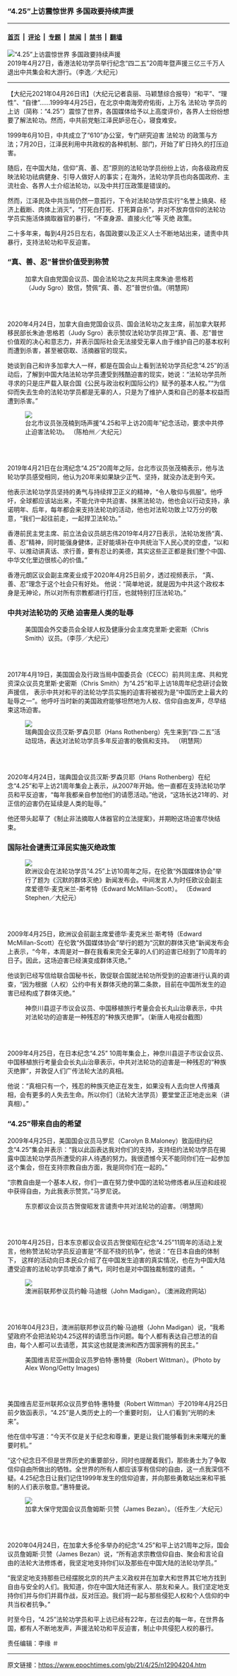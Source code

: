 ### “4.25”上访震惊世界 多国政要持续声援

---

#### [首页](../../../..?n12904204) &nbsp;|&nbsp; [评论](../../../../../epoch-comment?n12904204) &nbsp;|&nbsp; [专题](../../../../../epoch-special?n12904204) &nbsp;|&nbsp; [禁闻](../../../../../epoch-news?n12904204) &nbsp;|&nbsp; [禁书](../../../../../books?n12904204) &nbsp;|&nbsp; [翻墙](https://github.com/gfw-breaker/nogfw/blob/master/README.md?n12904204)


<div><img alt="“4.25”上访震惊世界 多国政要持续声援" class="attachment-djy_600_400 size-djy_600_400 wp-post-image" src="https://i.epochtimes.com/assets/uploads/2019/04/1904271215112188-600x400.jpg"/>
<div class="caption">
 2019年4月27日，香港法轮功学员举行纪念“四二五”20周年暨声援三亿三千万人退出中共集会和大游行。（李逸／大纪元）
</div></div><hr/><div class="post_content" id="artbody" itemprop="articleBody">
 <!-- article content begin -->
 <p>
  【大纪元2021年04月26日讯】（大纪元记者袁丽、马颖慧综合报导）“和平”、“理性”、“自律”……1999年4月25日，在北京中南海旁府佑街，上万名
  <ok href="https://www.epochtimes.com/gb/tag/%E6%B3%95%E8%BD%AE%E5%8A%9F.html">
   法轮功
  </ok>
  学员的上访（简称：“4.25”）震惊了世界，各国媒体给予以上高度评价，各界人士纷纷想要了解法轮功。然而，中共前党魁江泽民妒忌在心，寝食难安。
 </p>
 <p>
  1999年6月10日，中共成立了“610”办公室，专门研究迫害
  <ok href="https://www.epochtimes.com/gb/tag/%E6%B3%95%E8%BD%AE%E5%8A%9F.html">
   法轮功
  </ok>
  的政策与方法；7月20日，江泽民利用中共政权的各种机制、部门，开始了旷日持久的打压迫害。
 </p>
 <p>
  随后，在中国大陆，信仰“真、善、忍”原则的法轮功学员纷纷上访，向各级政府反映法轮功祛病健身、引导人做好人的事实；在海外，法轮功学员也向各国政府、主流社会、各界人士介绍法轮功，以及中共打压政策是错误的。
 </p>
 <p>
  然而，江泽民及中共当局仍然一意孤行，下令对法轮功学员实行“名誉上搞臭、经济上截断、肉体上消灭”，“打死白打死、打死算自杀”，并对不放弃信仰的法轮功学员实施活体摘取器官的暴行，“不查身源、直接火化”等
  <ok href="https://www.epochtimes.com/gb/tag/%E7%81%AD%E7%BB%9D.html">
   灭绝
  </ok>
  政策。
 </p>
 <p>
  二十多年来，每到4月25日左右，各国政要以及正义人士不断地站出来，谴责中共暴行，支持法轮功和平反迫害。
 </p>
 <h3>
  “真、善、忍”普世价值受到称赞
 </h3>
 <figure aria-describedby="caption-attachment-12904270" class="wp-caption aligncenter" id="attachment_12904270" style="width: 391px">
  <ok href="https://i.epochtimes.com/assets/uploads/2021/04/id12904270-2020-4-23-toronto-425_04.jpg" target="_blank">
   <img alt="" class="wp-image-12904270" src="https://i.epochtimes.com/assets/uploads/2021/04/id12904270-2020-4-23-toronto-425_04-600x774.jpg"/>
  </ok>
  <br/><figcaption class="wp-caption-text" id="caption-attachment-12904270">
   加拿大自由党国会议员、国会法轮功之友共同主席朱迪·思格若（Judy Sgro）致信，赞佩“真、善、忍”普世价值。（明慧网）
  </figcaption><br/>
 </figure><br/>
 <p>
  2020年4月24日，加拿大自由党国会议员、国会法轮功之友主席，前加拿大联邦移民部长朱迪·思格若（Judy Sgro）表示赞叹法轮功学员捍卫“真、善、忍”普世价值观的决心和意志力，并表示国际社会无法接受无辜人由于维护自己的基本权利而遭到杀害，甚至被窃取、活摘器官的现实。
 </p>
 <p>
  她谈到自己和许多加拿大人一样，都是在国会山上看到法轮功学员纪念“4.25”的活动后，了解到中国大陆法轮功学员遭受到残酷迫害的现实，她说：“法轮功学员所寻求的只是庄严载入联合国《公民与政治权利国际公约》赋予的基本人权。”“为信仰而失去生命的法轮功学员都是无辜的人，只是为了维护人类和自己的基本权益而遭到杀害。”
 </p>
 <figure class="wp-caption aligncenter" style="width: 453px">
  <ok href=" https://i.epochtimes.com/assets/uploads/2019/04/1904210937152384-600x400.jpg" rel="noreferrer noopener" target="_blank">
   <img class="" src="https://i.epochtimes.com/assets/uploads/2019/04/1904210937152384-600x400.jpg"/>
  </ok>
  <br/><figcaption class="wp-caption-text">
   台北市议员张茂楠到场声援“4.25和平上访20周年”纪念活动，要求中共停止迫害法轮功。 （陈柏州／大纪元）
  </figcaption><br/>
 </figure><br/>
 <p>
  2019年4月21日在台湾纪念“4.25”20周年之际，台北市议员张茂楠表示，他与法轮功学员感受相同，他认为20年来如果缺少正气、坚持，就没办法走到今天。
 </p>
 <p>
  他表示法轮功学员坚持的勇气与持续捍卫正义的精神，“令人敬仰与佩服”。他呼吁，全球都应该站出来，不能允许中共迫害、抹黑法轮功，他也会以行动支持，承诺明年、后年，每年都会来支持法轮功的活动，他也对法轮功致上12万分的敬意，“我们一起往前走，一起捍卫法轮功。”
 </p>
 <p>
  香港前民主党主席、前立法会议员胡志伟2019年4月27日表示，法轮功发扬“真、善、忍”精神，同时能强身健体，正好能填补在中共统治下人民心灵的空虚，“以和平、以推动讲真话、求行善，要有忍让的美德，其实这些正正都是我们整个中国、中华文化里边很核心的价值。”
 </p>
 <p>
  香港元朗区议会副主席麦业成于2020年4月25日前夕，透过视频表示， “真、善、忍”理念于这个社会只有好处。 他说：“简单地说，就是因为中共这个政权本身是无神论，所以对所有宗教都进行打压，也就特别打压法轮功。”
 </p>
 <h3>
  中共对法轮功的
  <ok href="https://www.epochtimes.com/gb/tag/%E7%81%AD%E7%BB%9D.html">
   灭绝
  </ok>
  迫害是人类的耻辱
 </h3>
 <figure aria-describedby="caption-attachment-8032439" class="wp-caption aligncenter" id="attachment_8032439" style="width: 450px">
  <ok href="https://i.epochtimes.com/assets/uploads/2016/06/1606232207021160.jpg" target="_blank">
   <img alt="" class="wp-image-8032439" src="https://i.epochtimes.com/assets/uploads/2016/06/1606232207021160-600x377.jpg"/>
  </ok>
  <br/><figcaption class="wp-caption-text" id="caption-attachment-8032439">
   美国国会外交委员会全球人权及健康分会主席克里斯·史密斯（Chris Smith）议员。（李莎／大纪元）
  </figcaption><br/>
 </figure><br/>
 <p>
  2017年4月19日，美国国会及行政当局中国委员会（CECC）前共同主席、共和党资深众议员克里斯·史密斯（Chris Smith）为“4.25”和平上访18周年纪念研讨会致声援信， 表示中共对和平的法轮功学员实施的迫害将被视为是“中国历史上最大的耻辱之一”。他呼吁当时新的美国政府能够坦然地为人权、信仰自由发声，尽早结束这场迫害。
 </p>
 <figure class="wp-caption aligncenter" style="width: 452px">
  <ok href=" https://i.epochtimes.com/assets/uploads/2020/04/2020-4-25-sweden-425_03-600x400.jpg" rel="noreferrer noopener" target="_blank">
   <img class="" src="https://i.epochtimes.com/assets/uploads/2020/04/2020-4-25-sweden-425_03-600x400.jpg"/>
  </ok>
  <br/><figcaption class="wp-caption-text">
   瑞典国会议员汉斯·罗森贝耶（Hans Rothenberg）先生来到“四·二五”活动现场，表达对法轮功学员多年反迫害的敬佩和支持。 （明慧网）
  </figcaption><br/>
 </figure><br/>
 <p>
  2020年4月24日，瑞典国会议员汉斯·罗森贝耶（Hans Rothenberg）在纪念“4.25”和平上访21周年集会上表示，从2007年开始。他一直都在支持法轮功学员和平反迫害，“每年我都亲自参加他们的请愿活动。”他说，“这场长达21年的、对正信的迫害仍在延续是人类的耻辱。”
 </p>
 <p>
  他还带头起草了《制止非法摘取人体器官的立法提案》，并期盼这场迫害尽快结束。
 </p>
 <h3>
  国际社会谴责江泽民实施灭绝政策
 </h3>
 <figure class="wp-caption aligncenter" style="width: 451px">
  <ok href=" https://i.epochtimes.com/assets/uploads/2013/09/90502192742853.jpg" rel="noreferrer noopener" target="_blank">
   <img class="" src="https://i.epochtimes.com/assets/uploads/2013/09/90502192742853.jpg"/>
  </ok>
  <br/><figcaption class="wp-caption-text">
   欧洲议会在法轮功学员“4.25”上访10周年之际，在伦敦“外国媒体协会”举行了题为《沉默的群体灭绝》新闻发布会。中间发言人为时任欧议会副主席爱德华·麦克米兰-斯考特（Edward McMillan-Scott）。 （Edward Stephen／大纪元）
  </figcaption><br/>
 </figure><br/>
 <p>
  2009年4月25日，欧洲议会前副主席爱德华·麦克米兰·斯考特（Edward McMillan-Scott）在伦敦“外国媒体协会”举行的题为“沉默的群体灭绝”新闻发布会上表示，“今年，本周是对一群在我看来完全无辜的人们的迫害已经到了10周年的日子。因此，这场迫害已经演变成群体灭绝。”
 </p>
 <p>
  他谈到已经写信给联合国秘书长，敦促联合国就法轮功所受到的迫害进行认真的调查，“因为根据（人权）公约中有关群体灭绝的第二条款，目前在中国所发生的迫害已经构成了群体灭绝。”
 </p>
 <figure aria-describedby="caption-attachment-12904234" class="wp-caption aligncenter" id="attachment_12904234" style="width: 451px">
  <ok href="https://i.epochtimes.com/assets/uploads/2021/04/id12904234-Screen-Shot-2021-04-25-at-12.42.06-PM.png" target="_blank">
   <img alt="" class="wp-image-12904234" src="https://i.epochtimes.com/assets/uploads/2021/04/id12904234-Screen-Shot-2021-04-25-at-12.42.06-PM-600x431.png"/>
  </ok>
  <br/><figcaption class="wp-caption-text" id="caption-attachment-12904234">
   神奈川县逗子市议会议员、中国移植旅行考量会会长丸山治章表示，中共对法轮功的迫害是一种残忍的“种族灭绝罪”。（新唐人电视台截图）
  </figcaption><br/>
 </figure><br/>
 <p>
  2009年4月25日，在日本纪念“4.25” 10周年集会上，神奈川县逗子市议会议员、中国移植旅行考量会会长丸山治章表示，中共对法轮功的迫害是一种残忍的“种族灭绝罪”，并敦促人们广传法轮大法的真相。
 </p>
 <p>
  他说：“真相只有一个，残忍的种族灭绝正在发生，如果没有人去向世人传播真相，会有更多的人失去生命。所以你们（法轮大法学员）要堂堂正正地走出来（讲真相）。”
 </p>
 <h3>
  “4.25”带来自由的希望
 </h3>
 <p>
  2009年4月25日，美国国会议员马罗尼（Carolyn B.Maloney）致函纽约纪念“4.25”集会并表示：“我以此函表达我对你们的支持，支持纽约法轮功学员在揭露中国法轮功学员所遭受的非人待遇的努力。我很遗憾今天不能同你们在一起参加这个集会，但在支持宗教自由方面，我是同你们在一起的。”
 </p>
 <p>
  “宗教自由是一个基本人权，你们一直在努力使中国的法轮功修炼者从压迫和歧视中获得自由，为此我表示赞赏。”马罗尼说。
 </p>
 <figure aria-describedby="caption-attachment-12904290" class="wp-caption aligncenter" id="attachment_12904290" style="width: 455px">
  <ok href="https://i.epochtimes.com/assets/uploads/2021/04/id12904290-2010-4-27-japan1-425-03.jpg" target="_blank">
   <img alt="" class="wp-image-12904290" src="https://i.epochtimes.com/assets/uploads/2021/04/id12904290-2010-4-27-japan1-425-03-600x450.jpg"/>
  </ok>
  <br/><figcaption class="wp-caption-text" id="caption-attachment-12904290">
   东京都议会议员古贺俊昭发言谴责中共对法轮功的迫害。（明慧网）
  </figcaption><br/>
 </figure><br/>
 <p>
  2010年4月25日，日本东京都议会议员古贺俊昭在纪念“4.25”11周年的活动上发言，他称赞法轮功学员反迫害是“不屈不挠的抗争”，他说：“在日本自由的体制下， 这样的活动向日本民众介绍了在中国发生迫害的真实情况，也在为中国大陆遭受迫害的法轮功学员增添了勇气，同时也是对中国独裁制度的谴责。 ”
 </p>
 <figure class="wp-caption aligncenter" style="width: 450px">
  <ok href=" https://i.epochtimes.com/assets/uploads/2013/03/1303210931172366-450x300.jpg" rel="noreferrer noopener" target="_blank">
   <img class="size-large" src="https://i.epochtimes.com/assets/uploads/2013/03/1303210931172366-450x300.jpg"/>
  </ok>
  <br/><figcaption class="wp-caption-text">
   澳洲前联邦参议员约翰·马迪根（John Madigan）。（澳洲政府网站）
  </figcaption><br/>
 </figure><br/>
 <p>
  2016年04月23日，澳洲前联邦参议员约翰·马迪根（John Madigan）说，“我希望政府不会把法轮功4.25这样的请愿当作问题。每个人都有表达自己想法的自由，每个人都可以去请愿，其实这也就是澳洲和西方国家拥有的民主。”
 </p>
 <figure aria-describedby="caption-attachment-12904316" class="wp-caption aligncenter" id="attachment_12904316" style="width: 453px">
  <ok href="https://i.epochtimes.com/assets/uploads/2021/04/id12904316-GettyImages-112206905.jpg" target="_blank">
   <img alt="" class="wp-image-12904316" src="https://i.epochtimes.com/assets/uploads/2021/04/id12904316-GettyImages-112206905-600x400.jpg"/>
  </ok>
  <br/><figcaption class="wp-caption-text" id="caption-attachment-12904316">
   美国维吉尼亚州国会议员罗伯特·惠特曼（Robert Wittman）。(Photo by Alex Wong/Getty Images)
  </figcaption><br/>
 </figure><br/>
 <p>
  美国维吉尼亚州联邦众议员罗伯特·惠特曼（Robert Wittman）于2019年4月25日前夕致函表示，“4.25”是人类历史上的一个重要时刻， 让人们看到“光明的未来”。
 </p>
 <p>
  他在信中写道：“今天不仅是关于纪念和尊重，更是让我们能够看到未来曙光的重要时机。”
 </p>
 <p>
  “这个纪念日不但是世界历史的重要部分，同时也提醒着我们，那些勇士为了争取信仰自由所做出的牺牲。全世界的所有人都应该享有信仰的自由，这一点我深信不疑。4.25纪念日让我们记住1999年发生的信仰迫害，并向那些勇敢站出来和平抵制的人们表示敬意。”惠特曼说。
 </p>
 <figure class="wp-caption aligncenter" style="width: 452px">
  <ok href=" https://images1.epochhk.com/pictures/149562/James-Bezan-1-1-600x400@1200x1200.jpg" rel="noreferrer noopener" target="_blank">
   <img class="" src="https://images1.epochhk.com/pictures/149562/James-Bezan-1-1-600x400@1200x1200.jpg"/>
  </ok>
  <br/><figcaption class="wp-caption-text">
   加拿大保守党国会议员詹姆斯·贝赞（James Bezan）。（任乔生／大纪元）
  </figcaption><br/>
 </figure><br/>
 <p>
  2020年04月24日，在加拿大多伦多举办的纪念“4.25”和平上访21周年之际，国会议员詹姆斯·贝赞（James Bezan）说，“所有追求宗教信仰自由、聚会和言论自由的法轮大法修炼者，我坚定地支持你们以及那些在中国大陆的法轮功学员。”
 </p>
 <p>
  “我坚定地支持那些已经摆脱北京的共产主义政权并在加拿大和世界其它地方找到自由与安全的人们。我知道，你在中国大陆还有家人、朋友和亲人。我们坚定地支持你们并与你们并肩作战，反对压迫。我们将一起与那些侵犯人权和个人信仰的中共当权者抗争。”
 </p>
 <p>
  时至今日，“4.25”法轮功学员和平上访已经有22年，在过去的每一年，在世界各国，都有人不断地发声，声援法轮功和平反迫害，制止中共侵犯人权的暴行。
 </p>
 <p>
  责任编辑：李缘 ＃
 </p>
 <!-- article content end -->
 <div id="below_article_ad">
 </div>
</div>


---

原文链接：https://www.epochtimes.com/gb/21/4/25/n12904204.htm